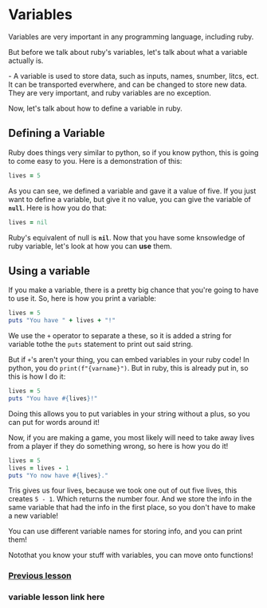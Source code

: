 # Variables

Variables are very important in any programming language, including ruby.

But before we talk about ruby's variables, let's talk about what a variable actually is.

\- A variable is used to store data, such as inputs, names, snumber, litcs, ect. It can be transported everwhere, and can be changed to store new data. They are very important, and ruby variables are no exception.

Now, let's talk about how to define a variable in ruby.

## Defining a Variable

Ruby does things very similar to python, so if you know python, this is going to come easy to you. Here is a demonstration of this:

```ruby
lives = 5
```

As you can see, we defined a variable and gave it a value of five. If you just want to define a variable, but give it no value, you can give the variable of **`null`**. Here is how you do that:

```ruby
lives = nil
```

Ruby's equivalent of null is **`nil`**. Now that you have some knsowledge of ruby variable, let's look at how you can **use** them.

## Using a variable

If you make a variable, there is a pretty big chance that you're going to have to use it. So, here is how you print a variable:

```ruby
lives = 5
puts "You have " + lives + "!"
```

We use the `+` operator to separate a these, so it is added a string for variable tothe  the `puts` statement to print out said string.

But if `+`'s aren't your thing, you can embed variables in your ruby code! In python, you do `print(f"{varname}")`. But in ruby, this is already put in, so this is how I do it:

```ruby
lives = 5
puts "You have #{lives}!"
```

Doing this allows you to put variables in your string without a plus, so you can put for words around it!

Now, if you are making a game, you most likely will need to take away lives from a player if they do something wrong, so here is how you do it!

```ruby
lives = 5
lives = lives - 1
puts "Yo now have #{lives}."
```

Tris gives us four lives, because we took one out of out five lives, this creates `5 - 1`. Which returns the number four. And we store the info in the same variable that had the info in the first place, so you don't have to make a new variable!

You can use different variable names for storing info, and you can print them!

Notothat you know your stuff with variables, you can move onto functions!

### [Previous lesson](https://github.com/whippingdot/Language-Tutorials/blob/main/Ruby/1.%20Strings.md)

### variable lesson link here
